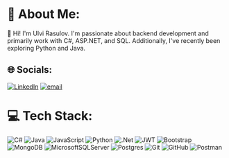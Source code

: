 # 🚀 About Me:
👋 Hi! I'm Ulvi Rasulov. I'm passionate about backend development and primarily work with C#, ASP.NET, and SQL. Additionally, I've recently been exploring Python and Java.


## 🌐 Socials:
[![LinkedIn](https://img.shields.io/badge/LinkedIn-%230077B5.svg?logo=linkedin&logoColor=white)](https://linkedin.com/in/https://www.linkedin.com/in/ulvi-rasulov-198711311/) [![email](https://img.shields.io/badge/Email-D14836?logo=gmail&logoColor=white)](mailto:ulvirasul1@gmail.com) 

# 💻 Tech Stack:
![C#](https://img.shields.io/badge/c%23-%23239120.svg?style=for-the-badge&logo=csharp&logoColor=white) ![Java](https://img.shields.io/badge/java-%23ED8B00.svg?style=for-the-badge&logo=openjdk&logoColor=white) ![JavaScript](https://img.shields.io/badge/javascript-%23323330.svg?style=for-the-badge&logo=javascript&logoColor=%23F7DF1E) ![Python](https://img.shields.io/badge/python-3670A0?style=for-the-badge&logo=python&logoColor=ffdd54) ![.Net](https://img.shields.io/badge/.NET-5C2D91?style=for-the-badge&logo=.net&logoColor=white) ![JWT](https://img.shields.io/badge/JWT-black?style=for-the-badge&logo=JSON%20web%20tokens) ![Bootstrap](https://img.shields.io/badge/bootstrap-%238511FA.svg?style=for-the-badge&logo=bootstrap&logoColor=white) ![MongoDB](https://img.shields.io/badge/MongoDB-%234ea94b.svg?style=for-the-badge&logo=mongodb&logoColor=white) ![MicrosoftSQLServer](https://img.shields.io/badge/Microsoft%20SQL%20Server-CC2927?style=for-the-badge&logo=microsoft%20sql%20server&logoColor=white) ![Postgres](https://img.shields.io/badge/postgres-%23316192.svg?style=for-the-badge&logo=postgresql&logoColor=white) ![Git](https://img.shields.io/badge/git-%23F05033.svg?style=for-the-badge&logo=git&logoColor=white) ![GitHub](https://img.shields.io/badge/github-%23121011.svg?style=for-the-badge&logo=github&logoColor=white) ![Postman](https://img.shields.io/badge/Postman-FF6C37?style=for-the-badge&logo=postman&logoColor=white)
<!--# 📊 GitHub Stats:
![](https://github-readme-stats.vercel.app/api?username=ulvirasulow&theme=dark&hide_border=true&include_all_commits=false&count_private=false)<br/>
![](https://nirzak-streak-stats.vercel.app/?user=ulvirasulow&theme=dark&hide_border=true)<br/>
![](https://github-readme-stats.vercel.app/api/top-langs/?username=ulvirasulow&theme=dark&hide_border=true&include_all_commits=false&count_private=false&layout=compact)

---
[![](https://visitcount.itsvg.in/api?id=ulvirasulow&icon=0&color=0)](https://visitcount.itsvg.in) -->

<!-- Proudly created with GPRM ( https://gprm.itsvg.in ) -->
